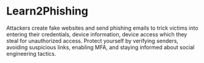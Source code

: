 # Learn2Phishing
Attackers create fake websites and send phishing emails to trick victims into entering their credentials, device information, device access which they steal for unauthorized access. Protect yourself by verifying senders, avoiding suspicious links, enabling MFA, and staying informed about social engineering tactics.
